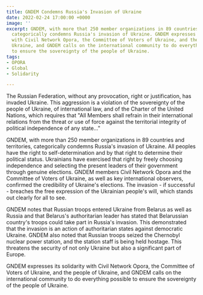 ```yaml
---
title: GNDEM Condemns Russia's Invasion of Ukraine
date: 2022-02-24 17:00:00 +0000
image: ''
excerpt: GNDEM, with more that 250 member organizations in 89 countries and territories,
  categorically condemns Russia's invasion of Ukraine. GNDEM expresses its solidarity
  with Civil Network Opora, the Committee of Voters of Ukraine, and the people of
  Ukraine, and GNDEM calls on the international community to do everything possible
  to ensure the sovereignty of the people of Ukraine.
tags:
- OPORA
- Global
- Solidarity

---
```

The Russian Federation, without any provocation, right or justification, has invaded Ukraine. This aggression is a violation of the sovereignty of the people of Ukraine, of international law, and of the Charter of the United Nations, which requires that "All Members shall refrain in their international relations from the threat or use of force against the territorial integrity of political independence of any state..."

GNDEM, with more than 250 member organizations in 89 countries and territories, categorically condemns Russia's invasion of Ukraine. All peoples have the right to self-determination and by that right to determine their political status. Ukrainians have exercised that right by freely choosing independence and selecting the present leaders of their government through genuine elections. GNDEM members Civil Network Opora and the Committee of Voters of Ukraine, as well as key international observers, confirmed the credibility of Ukraine's elections. The invasion - if successful - breaches the free expression of the Ukrainian people's will, which stands out clearly for all to see.

GNDEM notes that Russian troops entered Ukraine from Belarus as well as Russia and that Belarus's authoritarian leader has stated that Belarussian country's troops could take part in Russia's invasion. This demonstrated that the invasion is an action of authoritarian states against democratic Ukraine. GNDEM also noted that Russian troops seized the Chernobyl nuclear power station, and the station staff is being held hostage. This threatens the security of not only Ukraine but also a significant part of Europe.

GNDEM expresses its solidarity with Civil Network Opora, the Committee of Voters of Ukraine, and the people of Ukraine, and GNDEM calls on the international community to do everything possible to ensure the sovereignty of the people of Ukraine.